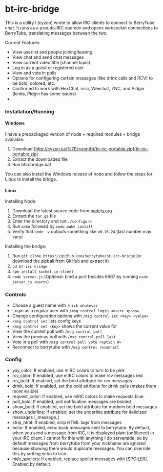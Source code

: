 bt-irc-bridge
=============

This is a utility I (cyzon) wrote to allow IRC clients to connect to BerryTube chat.  It runs as a pseudo-IRC daemon and opens websocket connections to BerryTube, translating messages between the two.

Current Features:
  - View userlist and people joining/leaving
  - View chat and send chat messages
  - View current video title (channel topic)
  - Log in as a guest or registered user
  - View and vote in polls
  - Options for configuring certain messages (like drink calls and RCV) to be bold, colored, etc.
  - Confirmed to work with HexChat, irssi, Weechat, ZNC, and Pidgin (kinda, Pidgin has some issues)
  - 
  
### Installation/Running

#### Windows

I have a prepackaged version of node + required modules + bridge available:

  1. Download [http://cyzon.us/%7Ecyzon/bt/bt-irc-portable.zip](bt-irc-portable.zip)
  2. Extract the downloaded file
  3. Run btircbridge.bat

You can also install the Windows release of node and follow the steps for Linux to install the bridge.

#### Linux

Installing Node:

  1. Download the latest source code from [nodejs.org](http://nodejs.org/)
  2. Extract the `tar.gz` file
  3. Enter the directory and run `./configure`
  4. Run `make` followed by `sudo make install`
  5. Verify that `node -v` outputs something like `v0.10.24` (last number may vary)

Installing the bridge:

  1. Run `git clone https://github.com/berrytube/bt-irc-bridge` (or download the zipball from GitHub and extract it)
  2. `cd bt-irc-bridge`
  3. `npm install socket.io-client`
  4. `node server.js` (Optional: bind a port besides 6667 by running `node server.js <port>`)

### Controls
  - Choose a guest name with `/nick whatever`
  - Login as a regular user with `/msg control login <user> <pass>`
  - Change configuration options with `/msg control set <key> <value>`
  - `/msg control set` lists config keys
  - `/msg control set <key>` shows the current value for <key>
  - View the current poll with `/msg control poll`
  - View the previous poll with `/msg control poll last`
  - Vote in a poll with `/msg control poll vote <option #>`
  - Reconnect to berrytube with `/msg control reconnect`

### Config
  - yay_color: If enabled, use mIRC colors to turn <span class="flutter"> to be pink
  - rcv_color: If enabled, use mIRC colors to make rcv messages red
  - rcv_bold: If enabled, set the bold attribute for rcv messages
  - drink_bold: If enabled, set the bold attribute for drink calls (makes them more visible)
  - request_color: If enabled, use mIRC colors to make requests blue
  - poll_bold: If enabled, poll notification messages are bolded
  - show_bold: If enabled, set the bold attribute for modmin bold messages
  - show\_underline: If enabled, set the underline attribute for italicized messages (\_message\_)
  - strip_html: If enabled, strip HTML tags from messages
  - echo: If enabled, echo back messages sent to berrytube.
    By default, when you send a message from IRC, it is displayed
    plain (unfiltered) in your IRC client. I cannot fix this
    with anything I do serverside, so by default messages
    from berrytube from your nickname are ignored
    because showing them would duplicate messages.
    You can override this by setting echo to true
  - hide_spoilers: If enabled, replace spoiler messages with [SPOILER]. Enabled by default.
